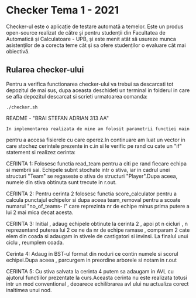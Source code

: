 # Checker Tema 1 - 2021
Checker-ul este o aplicație de testare automată a temelor. Este un produs open-source realizat de către și pentru studenții din Facultatea de Automatică și Calculatoare - UPB, și este menit atât să usureze munca asistenților de a corecta teme cât și sa ofere studenților o evaluare cât mai obiectivă.

## Rularea checker-ului
Pentru a verifica functionarea checker-ului va trebui sa descarcati tot depozitul de mai sus, dupa aceasta deschideti un terminal in folderul in care se afla depozitul descarcat si scrieti urmatoarea comanda:
```shell
./checker.sh
````



README - "BRAI STEFAN ADRIAN 313 AA"

    In implementarea realizata de mine am folosit parametrii functiei main
 pentru a accesa fisierele cu care operez.In continuare am luat un vector in care stochez cerintele prezente in c.in si le verific pe rand cu cate un "if" statement si realizez cerinta:

CERINTA 1:
    Folosesc functia read_team pentru a citi pe rand fiecare echipa si
 membrii sai. Echipele subnt stochate intr o stiva, iar in cadrul unei structuri "Team" se regaseste o stiva de structuri "Player".Dupa aceea, numele din stiva obtinuta sunt trecute in r.out.

CERINTA 2:
    Pentru cerinta 2 folosesc functia score_calculator pentru a calcula 
 punctajul echipelor si dupa aceea team_removal pentru a scoate numarul "no_of_teams- l" care reprezinta nr de echipe minus prima putere a lui 2 mai mica decat acesta.

CERINTA 3:
    Initial , adaug echipele obtinute la cerinta 2 , apoi pt n cicluri , n
 reprezentand puterea lui 2 ce ne da nr de echipe ramase , comparam 2 cate elem din coada si adaugam in stivele de castigatori si invinsi. La finalul unui ciclu , reumplem coada.

Cerinta 4:
    Adaug in BST-ul format din noduri ce contin numele si scorul echipei.Dupa aceea , parcurgem in preordine arborele si notam in r.out

CERINTA 5:
    Cu stiva salvata la cerinta 4 putem sa adaugam in AVL cu ajutorul
 functiilor prezentate la curs.Aceasta cerinta nu este realizata totusi intr un mod conventional , deoarece echilibrarea avl ului nu actualiza corect
 inaltimea unui nod.



